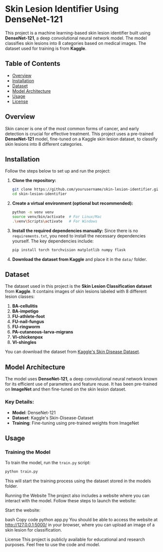 # Skin Lesion Identifier Using DenseNet-121

This project is a machine learning-based skin lesion identifier built using **DenseNet-121**, a deep convolutional neural network model. The model classifies skin lesions into 8 categories based on medical images. The dataset used for training is from **Kaggle**.

## Table of Contents

- [Overview](#overview)
- [Installation](#installation)
- [Dataset](#dataset)
- [Model Architecture](#model-architecture)
- [Usage](#usage)
- [License](#license)

## Overview

Skin cancer is one of the most common forms of cancer, and early detection is crucial for effective treatment. This project uses a pre-trained **DenseNet-121** model, fine-tuned on a Kaggle skin lesion dataset, to classify skin lesions into 8 different categories.

## Installation

Follow the steps below to set up and run the project:

1. **Clone the repository:**
    ```bash
    git clone https://github.com/yourusername/skin-lesion-identifier.git
    cd skin-lesion-identifier
    ```

2. **Create a virtual environment (optional but recommended):**
    ```bash
    python -m venv venv
    source venv/bin/activate  # For Linux/Mac
    .\venv\Scripts\activate   # For Windows
    ```

3. **Install the required dependencies manually:**
   Since there is no `requirements.txt`, you need to install the necessary dependencies yourself. The key dependencies include:
    ```bash
    pip install torch torchvision matplotlib numpy flask
    ```

4. **Download the dataset from Kaggle** and place it in the `data/` folder.

## Dataset

The dataset used in this project is the **Skin Lesion Classification dataset** from **Kaggle**. It contains images of skin lesions labeled with 8 different lesion classes:

1. **BA-cellulitis**
2. **BA-impetigo**
3. **FU-athlete-foot**
4. **FU-nail-fungus**
5. **FU-ringworm**
6. **PA-cutaneous-larva-migrans**
7. **VI-chickenpox**
8. **VI-shingles**

You can download the dataset from [Kaggle's Skin Disease Dataset](https://www.kaggle.com/datasets/subirbiswas19/skin-disease-dataset).

## Model Architecture

The model uses **DenseNet-121**, a deep convolutional neural network known for its efficient use of parameters and feature reuse. It has been pre-trained on **ImageNet** and then fine-tuned on the skin lesion dataset.

### Key Details:
- **Model**: DenseNet-121
- **Dataset**: Kaggle's Skin-Disease-Dataset
- **Training**: Fine-tuning using pre-trained weights from ImageNet

## Usage

### Training the Model

To train the model, run the `train.py` script:
```bash
python train.py
```
This will start the training process using the dataset stored in the models folder.

Running the Website
The project also includes a website where you can interact with the model. Follow these steps to launch the website:

Start the website:

bash
Copy code
python app.py
You should be able to access the website at http://127.0.0.1:5000/ in your browser, where you can upload an image of a skin lesion for classification.

License
This project is publicly available for educational and research purposes. Feel free to use the code and model.
